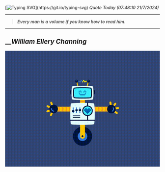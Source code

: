 [![Typing SVG](https://readme-typing-svg.herokuapp.com?font=Press+Start+2P&color=C2F784&size=35&width=900&height=100&lines=Hello+World%2C+I'm+Hung+!)](https://git.io/typing-svg) 
_Quote Today (07:48:10 21/7/2024)_
___
>**_Every man is a volume if you know how to read him._**
___

## __**_William Ellery Channing_**

![RobotDance](src/assets/images/robot-dancing-dribble.gif?style=center)
